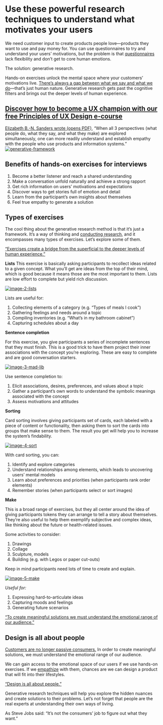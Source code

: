 
# Use these powerful research techniques to understand what motivates your users

We need customer input to create products people love—products they want to use and pay money for. You can use questionnaires to try and understand your users’ motivations, but the problem is that [questionnaires](http://blog.invisionapp.com/how-to-create-a-survey/) lack flexibility and don’t get to core human emotions.

The solution: generative research.

Hands-on exercises unlock the mental space where your customers’ motivations live. [There’s always a gap between what we say and what we do](https://twitter.com/intent/tweet?text=%22There%27s+always+a+gap+between+what+we+say+and+what+we+do%22+http%3A%2F%2Fblog.invisionapp.com%2Fgenerative-research-ux%2F+via+%40InVisionApp)—that’s just human nature. Generative research gets past the cognitive filters and brings out the deeper levels of human experience.

## [Discover how to become a UX champion with our free Principles of UX Design e-course](https://www.invisionapp.com/ecourses/principles-of-ux-design)

[Elizabeth B.-N. Sanders wrote (opens PDF)](http://www.maketools.com/articles-papers/FromUsercenteredtoParticipatory_Sanders_%2002.pdf), “When all 3 perspectives (what people do, what they say, and what they make) are explored simultaneously, one can more readily understand and establish empathy with the people who use products and information systems.” 
[![generative-framework](http://s3.amazonaws.com/blog.invisionapp.com/uploads/2016/11/generative-framework.jpg?ver=1)](http://s3.amazonaws.com/blog.invisionapp.com/uploads/2016/11/generative-framework.jpg)
## Benefits of hands-on exercises for interviews

1. Become a better listener and reach a shared understanding
2. Make a conversation unfold naturally and achieve a strong rapport
3. Get rich information on users’ motivations and expectations
4. Discover ways to get stories full of emotion and detail
5. Learn from the participant’s own insights about themselves
6. Feel true empathy to generate a solution

## Types of exercises

The cool thing about the generative research method is that it’s just a framework. It’s a way of thinking and [conducting research](http://blog.invisionapp.com/how-to-conduct-yourself-in-a-ux-research-session/), and it encompasses many types of exercises. Let’s explore some of them. 

[“Exercises create a bridge from the superficial to the deeper levels of human experience.”](https://twitter.com/intent/tweet?text=%22Exercises+create+a+bridge+from+the+superficial+to+the+deeper+levels+of+human+experience.%22+http%3A%2F%2Fblog.invisionapp.com%2Fgenerative-research-ux%2F+via+%40InVisionApp)

**Lists**
This exercise is basically asking participants to recollect ideas related to a given concept. What you’ll get are ideas from the top of their mind, which is good because it means those are the most important to them. Lists are low effort to complete but yield rich discussion.

[![image-2-lists](http://s3.amazonaws.com/blog.invisionapp.com/uploads/2016/11/image-2-lists.jpg?ver=1)](http://s3.amazonaws.com/blog.invisionapp.com/uploads/2016/11/image-2-lists.jpg)

Lists are useful for:

1. Collecting elements of a category (e.g. “Types of meals I cook”)
2. Gathering feelings and needs around a topic
3. Compiling inventories (e.g. “What’s in my bathroom cabinet”)
4. Capturing schedules about a day

**Sentence completion**

For this exercise, you give participants a series of incomplete sentences that they must finish. This is a good trick to have them project their inner associations with the concept you’re exploring. These are easy to complete and are good conversation starters.

[![image-3-mad-lib](http://s3.amazonaws.com/blog.invisionapp.com/uploads/2016/11/image-3-mad-lib.jpg?ver=1)](http://s3.amazonaws.com/blog.invisionapp.com/uploads/2016/11/image-3-mad-lib.jpg)

Use sentence completion to:

1. Elicit associations, desires, preferences, and values about a topic
2. Gather a participant’s own words to understand the symbolic meanings associated with the concept
3. Assess motivations and attitudes

**Sorting**

Card sorting involves giving participants set of cards, each labeled with a piece of content or functionality, then asking them to sort the cards into groups that make sense to them. The result you get will help you to increase the system’s findability.

[![image-4-sort](http://s3.amazonaws.com/blog.invisionapp.com/uploads/2016/11/image-4-sort.jpg?ver=1)](http://s3.amazonaws.com/blog.invisionapp.com/uploads/2016/11/image-4-sort.jpg)

With card sorting, you can:

1. Identify and explore categories 
2. Understand relationships among elements, which leads to uncovering users’ mental models
3. Learn about preferences and priorities (when participants rank order elements)
4. Remember stories (when participants select or sort images)

**Make**

This is a broad range of exercises, but they all center around the idea of giving participants tokens they can arrange to tell a story about themselves. They’re also useful to help them exemplify subjective and complex ideas, like thinking about the future or health-related issues. 

Some activities to consider: 

1. Drawings
2. Collage
3. Sculpture, models
4. Building (e.g. with Legos or paper cut-outs)

Keep in mind participants need lots of time to create and explain. 

[![image-5-make](http://s3.amazonaws.com/blog.invisionapp.com/uploads/2016/11/image-5-make.jpg?ver=1)](http://s3.amazonaws.com/blog.invisionapp.com/uploads/2016/11/image-5-make.jpg)

*Useful for:*

1. Expressing hard-to-articulate ideas
2. Capturing moods and feelings
3. Generating future scenarios

[“To create meaningful solutions we must understand the emotional range of our audience.”](https://twitter.com/intent/tweet?text=%22To+create+meaningful+solutions+we+must+understand+the+emotional+range+of+our+audience.%22+http%3A%2F%2Fblog.invisionapp.com%2Fgenerative-research-ux%2F+via+%40InVisionApp)

## Design is all about people

[Customers are no longer passive consumers.](https://twitter.com/intent/tweet?text=%22Customers+are+no+longer+passive+consumers.%22+http%3A%2F%2Fblog.invisionapp.com%2Fgenerative-research-ux%2F+via+%40InVisionApp) In order to create meaningful solutions, we must understand the emotional range of our audience.

We can gain access to the emotional space of our users if we use hands-on exercises. If we [empathize](http://blog.invisionapp.com/building-user-empathy/) with them, chances are we can design a product that will fit into their lifestyles.

[“Design is all about people.”](https://twitter.com/intent/tweet?text=%22Design+is+all+about+people.%22+http%3A%2F%2Fblog.invisionapp.com%2Fgenerative-research-ux%2F+via+%40InVisionApp)

Generative research techniques will help you explore the hidden nuances and create solutions to their problems. Let’s not forget that people are the real experts at understanding their own ways of living. 

As Steve Jobs said: “It’s not the consumers’ job to figure out what they want.” 

